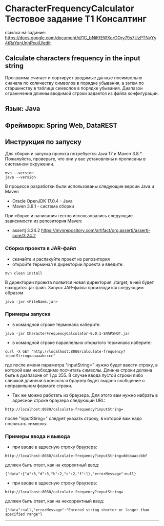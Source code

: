 # CharacterFrequencyCalculator Тестовое задание T1 Консалтинг
ссылка на задание: https://docs.google.com/document/d/1G_bNiKfEWXorOOry79s7UzPTNvYy4tRaYqnUnhPxuiU/edit
## Calculate characters frequency in the input string
Программа считает и сортирует вводимые данные посимвольно сначала по количеству символов в порядке убывания, а затем по старшинству в таблице символов в порядке убывания.
Диапазон ограничения длинны вводимой строки задается из файла конфигурации.

## Язык: Java
## Фреймворк: Spring Web, DataREST

## Инструкция по запуску
Для сборки и запуска проекта потребуется Java 17 и Maven 3.8.\*. Пожалуйста, проверьте, что они у вас установлены и прописаны в системном окружении.
```
mvn --version
java --version
```
В процессе разработки были использованы следующие версии Java и Maven
* Oracle OpenJDK 17.0.4 - Java
* Maven 3.8.1 - система сборки

При сборке и написания тестов использовались следующие зависимости из репозитория Maven:
* assertj 3.24.2 https://mvnrepository.com/artifact/org.assertj/assertj-core/3.24.2

### Сборка проекта в JAR-файл
* скачайте и распакуйте проект из репозитория
* откройте терминал в директории проекта и введите:
```
mvn clean install
```
В директории проекта появится новая директория ./target, в ней будет находится .jar файл.
Запуск JAR-файла производится следующим образом
```
java -jar <FileName.jar>
```

### Примеры запуска
* в командной строке терминала наберите:
```
java -jar CharacterFrequencyCalculator-0.0.1-SNAPSHOT.jar
```
* в командной строке параллельно открытого терминала наберите:
```
curl -X GET "http://localhost:8080/calculate-frequency?inputString=aaaaabcccc"
```
где после имени параметра "inputString=" нужно будет ввести строку, в которой вам необходимо посчитать символы.
Длинна строки должна быть в диапазоне от 1 до 255. В случае ввода пустой строки либо слишкой длинной в консоль
и браузер будет выдано сообщение о неправильном формате строки.

* Так же можно работать из браузера. Для этого вам нужно набрать в адресной строке браузера следующий URL:
```
http://localhost:8080/calculate-frequency?inputString=
```
после "inputStirng=" следует указать строку, в которой вам надо посчитать символы.

### Примеры ввода и вывода
* при вводе в адресную строку браузера:
```
http://localhost:8080/calculate-frequency?inputString=dddaaaccbbf
```
должен быть ответ, как на корректный ввод:
```
{"data":{"a":3,"d":3,"b":2,"c":2,"f":1},"errorMessage":null}
```

* при вводе в адресную строку браузера:
```
http://localhost:8080/calculate-frequency?inputString=
```
должен быть ответ, как на некорректный ввод:
```
{"data":null,"errorMessage":"Entered string shorter or longer than specified range"}
```
____________________________________________________________________________________
